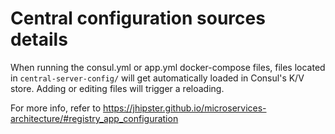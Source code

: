 # Central configuration sources details

When running the consul.yml or app.yml docker-compose files, files located in `central-server-config/`
will get automatically loaded in Consul's K/V store. Adding or editing files will trigger a reloading.

For more info, refer to https://jhipster.github.io/microservices-architecture/#registry_app_configuration
